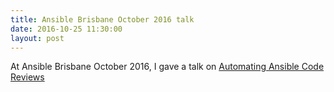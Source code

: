 ```yaml
---
title: Ansible Brisbane October 2016 talk
date: 2016-10-25 11:30:00
layout: post
---
```

At Ansible Brisbane October 2016, I gave a talk on [Automating Ansible Code Reviews](/ansible-bris-oct-2016/)
